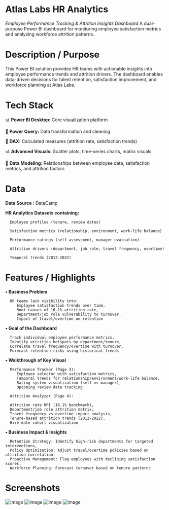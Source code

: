 # Atlas Labs HR Analytics

   *Employee Performance Tracking & Attrition Insights Dashboard*
   A dual-purpose Power BI dashboard for monitoring employee satisfaction metrics and analyzing workforce attrition patterns.

# Description / Purpose

   This Power BI solution provides HR teams with actionable insights into employee performance trends and attrition drivers. The dashboard enables data-driven decisions for talent retention, satisfaction             improvement, and workforce planning at Atlas Labs.

# Tech Stack
   
   📊 **Power BI Desktop:** Core visualization platform
   
   🔄 **Power Query:** Data transformation and cleaning
   
   🧠 **DAX:** Calculated measures (attrition rate, satisfaction trends)
   
   📊 **Advanced Visuals:** Scatter plots, time-series charts, matrix visuals
   
   🔗 **Data Modeling:** Relationships between employee data, satisfaction metrics, and attrition factors

# Data 
   **Data Source :** DataCamp
   
   **HR Analytics Datasets containing:**

      Employee profiles (tenure, review dates)
   
      Satisfaction metrics (relationship, environment, work-life balance)
   
      Performance ratings (self-assessment, manager evaluation)
   
      Attrition drivers (department, job role, travel frequency, overtime)
   
      Temporal trends (2012-2022)

# Features / Highlights
   
   **• Business Problem**
   
      HR teams lack visibility into:
         Employee satisfaction trends over time,
         Root causes of 16.1% attrition rate,
         Department/job role vulnerability to turnover,
         Impact of travel/overtime on retention

   **• Goal of the Dashboard**
   
      Track individual employee performance metrics,
      Identify attrition hotspots by department/tenure,
      Correlate travel frequency/overtime with turnover,
      Forecast retention risks using historical trends

   **• Walkthrough of Key Visual**
   
      Performance Tracker (Page 3):
         Employee selector with satisfaction metrics,
         Temporal trends for relationship/environment/work-life balance,
         Rating system visualization (self vs manager),
         Upcoming review date tracking

      Attrition Analyzer (Page 4):
   
      Attrition rate KPI (16.1% benchmark),
      Department/job role attrition matrix,
      Travel frequency vs overtime impact analysis,
      Tenure-based attrition trends (2012-2022),
      Hire date cohort visualization

   **• Business Impact & Insights**
   
      Retention Strategy: Identify high-risk departments for targeted interventions,
      Policy Optimization: Adjust travel/overtime policies based on attrition correlation,
      Proactive Management: Flag employees with declining satisfaction scores,
      Workforce Planning: Forecast turnover based on tenure patterns

# Screenshots
   
   ![image](https://github.com/user-attachments/assets/8ae3ae17-d397-4f86-bde5-dc149e26e6e1)
   ![image](https://github.com/user-attachments/assets/ac91bfc5-1370-4513-8d87-86929a0c4279)
   ![image](https://github.com/user-attachments/assets/e91da42b-8084-41ac-8e03-0de41375d372)
   ![image](https://github.com/user-attachments/assets/9432251e-ebf8-4b9d-bfca-d492d0ed6184)



